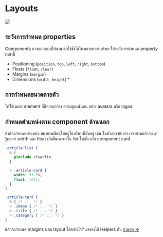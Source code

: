 # Layouts

![](images/layouts.png)

## ระวังการกำหนด properties

Components ควรออกแบบให้สามารถใช้ช้ำได้ในหลากหลายบริบท ให้ระวังการกำหนด property เหล่านี้

  * Positioning (`position`, `top`, `left`, `right`, `bottom`)
  * Floats (`float`, `clear`)
  * Margins (`margin`)
  * Dimensions (`width`, `height`) *

## การกำหนดขนาดตายตัว

ให้ใช้เฉพาะ element ที่มีความกว้าง ความสูงแน่นอน อย่าง avatars หรือ logos

## กำหนดตำแหน่งตาม component ด้านนอก

ถ้าต้องกำหนดตำแหน่ง พยายามเขียนให้อยู่ในบริบทที่มันอยู่ เช่น ในตัวอย่างข้างล่าง เราอ่านแล้วจะเดารู้เลยว่า width และ float เกิดขึ้นเฉพาะใน *list* ไม่เกี่ยวกับ component card

  ```css
  .article-list {
    & {
      @include clearfix;
    }

    > .article-card {
      width: 33.3%;
      float: left;
    }
  }

  .article-card {
    & { /* ... */ }
    > .image { /* ... */ }
    > .title { /* ... */ }
    > .category { /* ... */ }
  }
  ```

แล้วจะกำหนด margins นอก layout ได้อย่างไร? มาลองใช้ Helpers กัน
[อ่านต่อ →](helpers.md)
<!-- {p:.pull-box} -->
